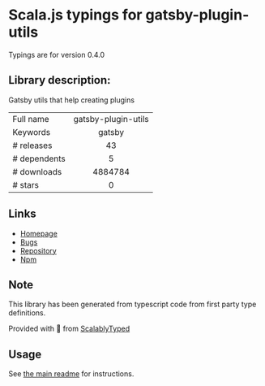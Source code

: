 
# Scala.js typings for gatsby-plugin-utils

Typings are for version 0.4.0

## Library description:
Gatsby utils that help creating plugins

|                    |                 |
| ------------------ | :-------------: |
| Full name          | gatsby-plugin-utils |
| Keywords           | gatsby |
| # releases         | 43 |
| # dependents       | 5 |
| # downloads        | 4884784 |
| # stars            | 0 |

## Links
- [Homepage](https://github.com/gatsbyjs/gatsby/tree/master/packages/gatsby-plugin-utils#readme)
- [Bugs](https://github.com/gatsbyjs/gatsby/issues)
- [Repository](https://github.com/gatsbyjs/gatsby)
- [Npm](https://www.npmjs.com/package/gatsby-plugin-utils)
    


## Note
This library has been generated from typescript code from first party type definitions.

Provided with :purple_heart: from [ScalablyTyped](https://github.com/oyvindberg/ScalablyTyped)

## Usage
See [the main readme](../../readme.md) for instructions.


